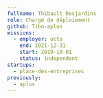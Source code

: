 ```yaml
---
fullname: Thibault Desjardins
role: Chargé de déploiement
github: Tibo-aplus
missions:
  - employer: octo
    end: 2021-12-31
    start: 2019-10-01
    status: independent
startups:
  - place-des-entreprises
previously:
  - aplus
---
```

